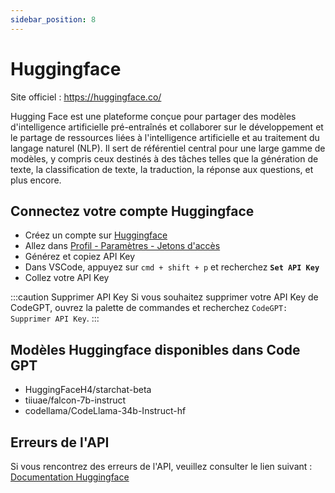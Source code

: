 ```yaml
---
sidebar_position: 8
---
```


# Huggingface
Site officiel : https://huggingface.co/

Hugging Face est une plateforme conçue pour partager des modèles d'intelligence artificielle pré-entraînés et collaborer sur le développement et le partage de ressources liées à l'intelligence artificielle et au traitement du langage naturel (NLP). Il sert de référentiel central pour une large gamme de modèles, y compris ceux destinés à des tâches telles que la génération de texte, la classification de texte, la traduction, la réponse aux questions, et plus encore.

## Connectez votre compte Huggingface
- Créez un compte sur [Huggingface](https://huggingface.co/)
- Allez dans [Profil - Paramètres - Jetons d'accès](https://huggingface.co/settings/tokens)
- Générez et copiez API Key
- Dans VSCode, appuyez sur ```cmd + shift + p``` et recherchez **`Set API Key`**
- Collez votre API Key

:::caution Supprimer API Key
Si vous souhaitez supprimer votre API Key de CodeGPT, ouvrez la palette de commandes et recherchez `CodeGPT: Supprimer API Key`.
:::

## Modèles Huggingface disponibles dans Code GPT
- HuggingFaceH4/starchat-beta
- tiiuae/falcon-7b-instruct
- codellama/CodeLlama-34b-Instruct-hf

## Erreurs de l'API
Si vous rencontrez des erreurs de l'API, veuillez consulter le lien suivant : [Documentation Huggingface](https://huggingface.co/docs/inference-endpoints/index)
